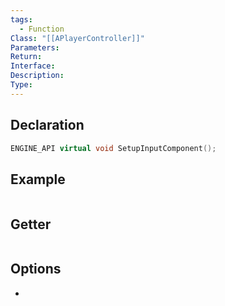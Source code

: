 ```yaml
---
tags:
  - Function
Class: "[[APlayerController]]"
Parameters: 
Return: 
Interface: 
Description: 
Type:
---
```


## Declaration

```cpp
ENGINE_API virtual void SetupInputComponent();
```

## Example

```cpp
```

## Getter

```cpp
```

## Options
- 